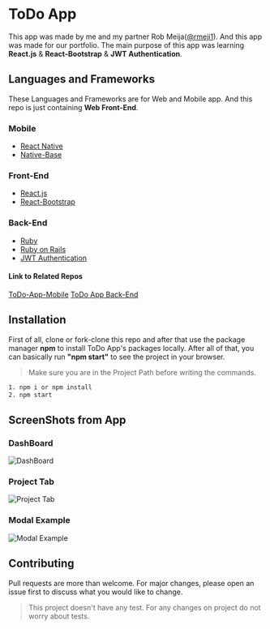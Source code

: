 # ToDo App
This app was made by me and my partner Rob Meija([@rmeji1](https://github.com/rmeji1)). And this app was made for our portfolio. The main purpose of this app was learning **React.js** & **React-Bootstrap** & **JWT Authentication**.

## Languages and Frameworks
These Languages and Frameworks are for Web and Mobile app. And this repo is just containing **Web Front-End**.
### Mobile
* [React Native](https://facebook.github.io/react-native/)
* [Native-Base](https://nativebase.io/)
### Front-End
* [React.js](https://reactjs.org/)
* [React-Bootstrap](https://react-bootstrap.github.io/)
### Back-End
* [Ruby](https://www.ruby-lang.org/tr/)
* [Ruby on Rails](https://rubyonrails.org/)
* [JWT Authentication](https://jwt.io/)
#### Link to Related Repos
[ToDo-App-Mobile](https://github.com/emskaplann/to-do-app-mobile)
[ToDo App Back-End](https://github.com/rmeji1/mod4-todo-app-backend)

## Installation
First of all, clone or fork-clone this repo and after that use the package manager **npm** to install ToDo App's packages locally. After all of that, you can basically run **"npm start"** to see the project in your browser.
> Make sure you are in the Project Path before writing the commands.

```bash
1. npm i or npm install
2. npm start
```
## ScreenShots from App
### DashBoard
![DashBoard](https://i.ibb.co/8mSXTVW/Screen-Shot-2019-12-08-at-6-35-22-PM.png)
### Project Tab
![Project Tab](https://i.ibb.co/9Zf8sk1/Screen-Shot-2019-12-08-at-6-35-47-PM.png)
### Modal Example
![Modal Example](https://i.ibb.co/C21BtPR/Screen-Shot-2019-12-08-at-6-36-57-PM.png)

## Contributing
Pull requests are more than welcome. For major changes, please open an issue first to discuss what you would like to change.

> This project doesn't have any test. For any changes on project do not worry about tests.

